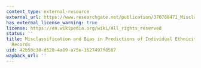 ```yaml
---
content_type: external-resource
external_url: https://www.researchgate.net/publication/370788471_Misclassification_and_Bias_in_Predictions_of_Individual_Ethnicity_from_Administrative_Records
has_external_license_warning: true
license: https://en.wikipedia.org/wiki/All_rights_reserved
status: ''
title: Misclassification and Bias in Predictions of Individual Ethnicity from Administrative
  Records
uid: 42b50c38-d520-4a89-a75e-1627497f8587
wayback_url: ''
---
```

